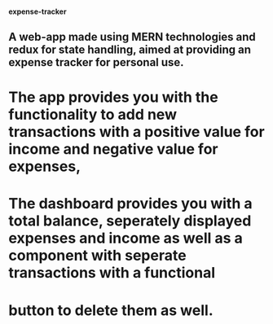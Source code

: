 #### expense-tracker
## A web-app made using MERN technologies and redux for state handling, aimed at providing an expense tracker for personal use.
# The app provides you with the functionality to add new transactions with a positive value for income and negative value for expenses, 
# The dashboard provides you with a total balance, seperately displayed expenses and income as well as a component with seperate transactions with a functional
# button to delete them as well.

